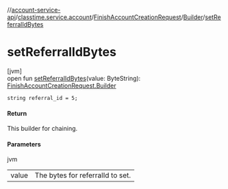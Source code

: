 //[account-service-api](../../../../index.md)/[classtime.service.account](../../index.md)/[FinishAccountCreationRequest](../index.md)/[Builder](index.md)/[setReferralIdBytes](set-referral-id-bytes.md)

# setReferralIdBytes

[jvm]\
open fun [setReferralIdBytes](set-referral-id-bytes.md)(value: ByteString): [FinishAccountCreationRequest.Builder](index.md)

`string referral_id = 5;`

#### Return

This builder for chaining.

#### Parameters

jvm

| | |
|---|---|
| value | The bytes for referralId to set. |
